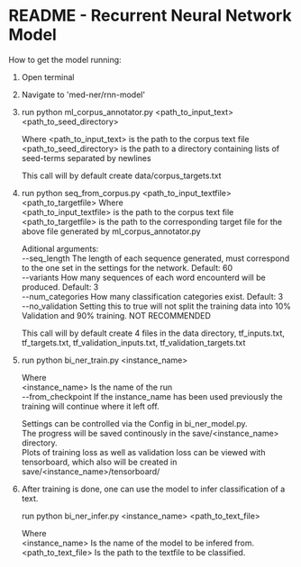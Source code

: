 # README - Recurrent Neural Network Model
How to get the model running:

1. Open terminal
2. Navigate to 'med-ner/rnn-model'
3. run python ml_corpus_annotator.py \<path_to_input_text\> \<path_to_seed_directory\>

    Where 
    \<path_to_input_text\> is the path to the corpus text file
    \<path_to_seed_directory\> is the path to a directory containing lists of seed-terms separated by newlines

    This call will by default create data/corpus_targets.txt

4. run python seq_from_corpus.py \<path_to_input_textfile\> \<path_to_targetfile\>
    Where  
    \<path_to_input_textfile\> is the path to the corpus text file
    \<path_to_targetfile\> is the path to the corresponding target file for the above file generated by ml_corpus_annotator.py

    Aditional arguments:  
    --seq_length        The length of each sequence generated, must correspond to the one set in the settings for the network. Default: 60  
    --variants          How many sequences of each word encounterd will be produced. Default: 3  
    --num_categories    How many classification categories exist. Default: 3  
    --no_validation     Setting this to true will not split the training data into 10% Validation and 90% training. NOT RECOMMENDED  

    This call will by default create 4 files in the data directory, tf_inputs.txt, tf_targets.txt, tf_validation_inputs.txt, tf_validation_targets.txt

5. run python bi_ner_train.py \<instance_name\>  

    Where  
    \<instance_name\>     Is the name of the run   
    --from_checkpoint   If the instance_name has been used previously the training will continue where it left off.  

    Settings can be controlled via the Config in bi_ner_model.py.  
    The progress will be saved continously in the save/<instance_name> directory.  
    Plots of training loss as well as validation loss can be viewed with tensorboard, which also will be created in save/<instance_name>/tensorboard/


6. After training is done, one can use the model to infer classification of a text.  

    run python bi_ner_infer.py <instance_name> <path_to_text_file>  

    Where  
    <instance_name>     Is the name of the model to be infered from.  
    <path_to_text_file> Is the path to the textfile to be classified.  

